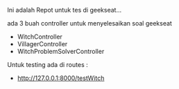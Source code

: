 Ini adalah Repot untuk tes di geekseat...

ada 3 buah controller untuk menyelesaikan soal geekseat
- WitchController
- VillagerController
- WitchProblemSolverController

Untuk testing ada di routes :
- http://127.0.0.1:8000/testWitch
